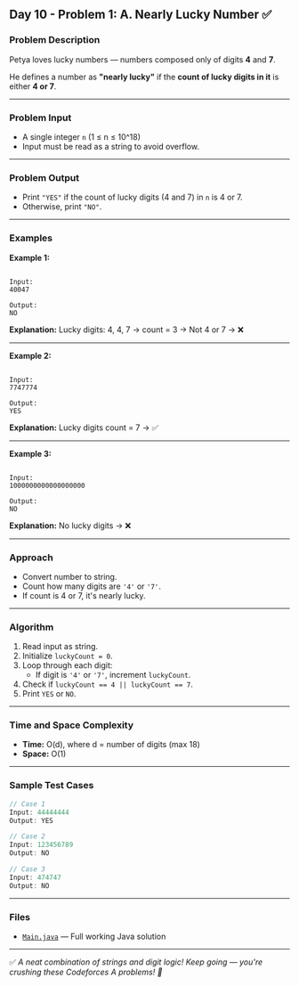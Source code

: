 ## Day 10 - Problem 1: A. Nearly Lucky Number ✅

### Problem Description
Petya loves lucky numbers — numbers composed only of digits **4** and **7**.

He defines a number as **"nearly lucky"** if the **count of lucky digits in it** is either **4 or 7**.

---

### Problem Input
- A single integer `n` (1 ≤ n ≤ 10^18)
- Input must be read as a string to avoid overflow.

---

### Problem Output
- Print `"YES"` if the count of lucky digits (4 and 7) in `n` is 4 or 7.
- Otherwise, print `"NO"`.

---

### Examples

**Example 1:**
```

Input:
40047

Output:
NO

```
**Explanation:** Lucky digits: 4, 4, 7 → count = 3 → Not 4 or 7 → ❌

---

**Example 2:**
```

Input:
7747774

Output:
YES

```
**Explanation:** Lucky digits count = 7 → ✅

---

**Example 3:**
```

Input:
1000000000000000000

Output:
NO

````
**Explanation:** No lucky digits → ❌

---

### Approach

- Convert number to string.
- Count how many digits are `'4'` or `'7'`.
- If count is 4 or 7, it's nearly lucky.

---

### Algorithm

1. Read input as string.
2. Initialize `luckyCount = 0`.
3. Loop through each digit:
   - If digit is `'4'` or `'7'`, increment `luckyCount`.
4. Check if `luckyCount == 4 || luckyCount == 7`.
5. Print `YES` or `NO`.

---

### Time and Space Complexity

- **Time:** O(d), where d = number of digits (max 18)
- **Space:** O(1)

---

### Sample Test Cases

```java
// Case 1
Input: 44444444
Output: YES

// Case 2
Input: 123456789
Output: NO

// Case 3
Input: 474747
Output: NO
````

---

### Files

* [`Main.java`](Main.java) — Full working Java solution

---

✅ *A neat combination of strings and digit logic! Keep going — you're crushing these Codeforces A problems! 💪*